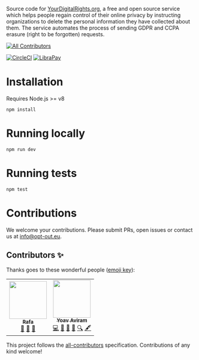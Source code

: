 Source code for [YourDigitalRights.org](https://yourdigitalrights.org/), a free and open source service which helps people regain control of their online privacy by instructing organizations to delete the personal information they have collected about them. The service automates the process of sending GDPR and CCPA erasure (right to be forgotten) requests.
<!-- ALL-CONTRIBUTORS-BADGE:START - Do not remove or modify this section -->
[![All Contributors](https://img.shields.io/badge/all_contributors-2-orange.svg?style=flat-square)](#contributors-)
<!-- ALL-CONTRIBUTORS-BADGE:END -->

[![CircleCI](https://circleci.com/gh/your-digital-rights/yourdigitalrights.org.svg?style=svg)](https://app.circleci.com/pipelines/github/your-digital-rights)
[![LibraPay](https://img.shields.io/liberapay/patrons/YourDigitalRights.org.svg?logo=liberapay)](https://liberapay.com/YourDigitalRights.org/donate)

# Installation

Requires Node.js >= v8

`npm install`

# Running locally

`npm run dev`

# Running tests

`npm test`

# Contributions
We welcome your contributions. Please submit PRs, open issues or contact us at info@opt-out.eu.

## Contributors ✨

Thanks goes to these wonderful people ([emoji key](https://allcontributors.org/docs/en/emoji-key)):

<!-- ALL-CONTRIBUTORS-LIST:START - Do not remove or modify this section -->
<!-- prettier-ignore-start -->
<!-- markdownlint-disable -->
<table>
  <tr>
    <td align="center"><a href="https://github.com/roughprada"><img src="https://avatars.githubusercontent.com/u/5957010?v=4?s=100" width="100px;" alt=""/><br /><sub><b>Rafa</b></sub></a><br /><a href="#ideas-roughprada" title="Ideas, Planning, & Feedback">🤔</a> <a href="#design-roughprada" title="Design">🎨</a> <a href="#userTesting-roughprada" title="User Testing">📓</a></td>
    <td align="center"><a href="https://yourdigitalrights.org"><img src="https://avatars.githubusercontent.com/u/537092?v=4?s=100" width="100px;" alt=""/><br /><sub><b>Yoav Aviram</b></sub></a><br /><a href="https://github.com/your-digital-rights/yourdigitalrights.org/commits?author=yoavaviram" title="Code">💻</a> <a href="https://github.com/your-digital-rights/yourdigitalrights.org/pulls?q=is%3Apr+reviewed-by%3Ayoavaviram" title="Reviewed Pull Requests">👀</a> <a href="#projectManagement-yoavaviram" title="Project Management">📆</a> <a href="#ideas-yoavaviram" title="Ideas, Planning, & Feedback">🤔</a> <a href="#fundingFinding-yoavaviram" title="Funding Finding">🔍</a> <a href="#content-yoavaviram" title="Content">🖋</a></td>
  </tr>
</table>

<!-- markdownlint-restore -->
<!-- prettier-ignore-end -->

<!-- ALL-CONTRIBUTORS-LIST:END -->

This project follows the [all-contributors](https://github.com/all-contributors/all-contributors) specification. Contributions of any kind welcome!